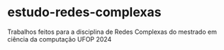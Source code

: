 # estudo-redes-complexas
Trabalhos feitos para a disciplina de Redes Complexas do mestrado em ciência da computação UFOP 2024
